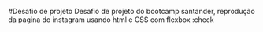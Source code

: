 #Desafio de projeto 
Desafio de projeto do bootcamp santander, reprodução da pagina do instagram usando html e CSS com flexbox :check
